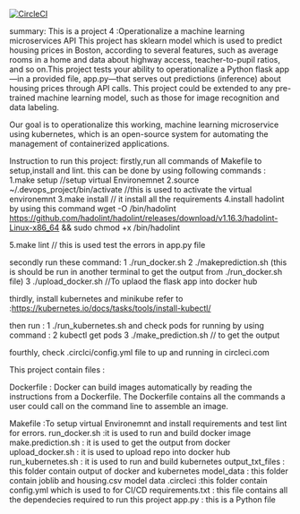 [![CircleCI](https://circleci.com/gh/ankurshishodia12/devops_project.svg?style=svg)](https://circleci.com/gh/ankurshishodia12/devops_project)

summary:
This is a project 4 :Operationalize a machine learning microservices API
This project has sklearn model which is used to predict housing prices in Boston,
according to several features, such as average rooms in a home and data about highway access,
teacher-to-pupil ratios, and so on.This project tests your ability to operationalize a Python flask app—in a provided file,
app.py—that serves out predictions (inference) about housing prices through API calls. 
This project could be extended to any pre-trained machine learning model, such as those for image recognition and data labeling.

Our goal is to operationalize this working, machine learning microservice using kubernetes,
which is an open-source system for automating the management of containerized applications.

Instruction to run this project:
firstly,run all commands of Makefile to setup,install and lint. 
this can be done by using following commands :
1.make setup  //setup virtual Environemnet
2.source ~/.devops_project/bin/activate  //this is used to activate the virtual environemnt
3.make install  // it install all the requirements
4.install hadolint by using this command 
   wget -O /bin/hadolint https://github.com/hadolint/hadolint/releases/download/v1.16.3/hadolint-Linux-x86_64 && sudo chmod +x /bin/hadolint
   
5.make lint  // this is used test the errors in app.py file


secondly run these command:
1 ./run_docker.sh
2 ./makeprediction.sh (this is should be run in another terminal to get the output from ./run_docker.sh file)
3 ./upload_docker.sh //To uplaod the flask app into docker hub


thirdly, install kubernetes and minikube
 refer to :https://kubernetes.io/docs/tasks/tools/install-kubectl/
 
then run :
1 ./run_kubernetes.sh
and check pods for running by using command : 
2 kubectl get pods
3 ./make_prediction.sh  //  to get the output


fourthly, check .circlci/config.yml file to up and running  in circleci.com



This project contain files :

Dockerfile : Docker can build images automatically by reading the instructions from a Dockerfile. 
The Dockerfile contains all the commands a user could call on the command line to assemble an image.

Makefile :To setup virtual Environemnt and install requirements and test lint for errors.
run_docker.sh :it is used to run and build docker image
make.prediction.sh : it is used to get the output from docker
upload_docker.sh :  it is used to upload repo into docker hub
run_kubernetes.sh : it is used to run and build kubernetes 
output_txt_files : this folder contain output of docker and kubernetes
model_data : this folder contain joblib and housing.csv model data
.circleci :this folder contain config.yml which is used to for CI/CD
requirements.txt : this file contains all the dependecies required to run this project
app.py : this is a Python file
 
 
 
 
 
 
 
 
 
 
 
 
 
 
 
 
 
 